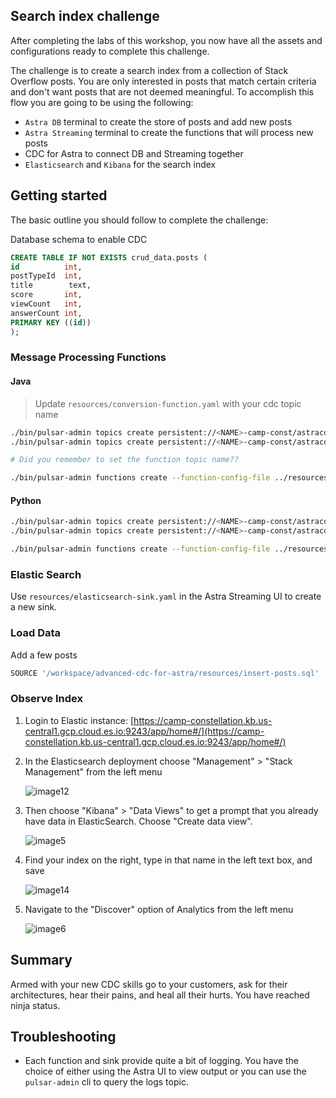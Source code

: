
## Search index challenge

After completing the labs of this workshop, you now have all the assets and configurations ready to complete this challenge.

The challenge is to create a search index from a collection of Stack Overflow posts. You are only interested in posts that match certain criteria and don't want posts that are not deemed meaningful. To accomplish this flow you are going to be using the following:

- `Astra DB` terminal to create the store of posts and add new posts
- `Astra Streaming` terminal to create the functions that will process new posts
- CDC for Astra to connect DB and Streaming together
- `Elasticsearch` and `Kibana` for the search index

## Getting started

The basic outline you should follow to complete the challenge:

Database schema to enable CDC

```sql
CREATE TABLE IF NOT EXISTS crud_data.posts (
id          int,
postTypeId  int,
title        text,
score       int,
viewCount   int,
answerCount int,
PRIMARY KEY ((id))
);
```

### Message Processing Functions

#### Java

> Update `resources/conversion-function.yaml` with your cdc topic name

```bash
./bin/pulsar-admin topics create persistent://<NAME>-camp-const/astracdc/conversion-output-topic
./bin/pulsar-admin topics create persistent://<NAME>-camp-const/astracdc/conversion-function-logs
```

```bash
# Did you remember to set the function topic name??

./bin/pulsar-admin functions create --function-config-file ../resources/conversion-function.yaml
```

#### Python

```bash
./bin/pulsar-admin topics create persistent://<NAME>-camp-const/astracdc/decisions-output-topic
./bin/pulsar-admin topics create persistent://<NAME>-camp-const/astracdc/decisions-function-logs
```

```bash
./bin/pulsar-admin functions create --function-config-file ../resources/decisions-function.yaml
```

### Elastic Search

Use `resources/elasticsearch-sink.yaml` in the Astra Streaming UI to create a new sink.

### Load Data

Add a few posts

```bash
SOURCE '/workspace/advanced-cdc-for-astra/resources/insert-posts.sql'
```

### Observe Index

1. Login to Elastic instance: [https://camp-constellation.kb.us-central1.gcp.cloud.es.io:9243/app/home#/](https://camp-constellation.kb.us-central1.gcp.cloud.es.io:9243/app/home#/)

1. In the Elasticsearch deployment choose "Management" > "Stack Management" from the left menu

    ![image12](https://user-images.githubusercontent.com/16946028/160866704-0d6dacfc-c35e-4271-b957-74fa314e37d9.png)

1. Then choose "Kibana" > "Data Views" to get a prompt that you already have data in ElasticSearch. Choose "Create data view".

    ![image5](https://user-images.githubusercontent.com/16946028/160866922-3609aeb4-a1a4-4a87-935e-751cf6d21250.png)

1. Find your index on the right, type in that name in the left text box, and save

    ![image14](https://user-images.githubusercontent.com/16946028/160867122-8e83732f-7531-44d9-a321-c266a74091d2.png)

1. Navigate to the "Discover" option of Analytics from the left menu

    ![image6](https://user-images.githubusercontent.com/16946028/160867343-60ec87ac-db5c-461d-8a92-6307e752b14b.png)

## Summary

Armed with your new CDC skills go to your customers, ask for their architectures, hear their pains, and heal all their hurts. You have reached ninja status.

## Troubleshooting

- Each function and sink provide quite a bit of logging. You have the choice of either using the Astra UI to view output or you can use the `pulsar-admin` cli to query the logs topic.
